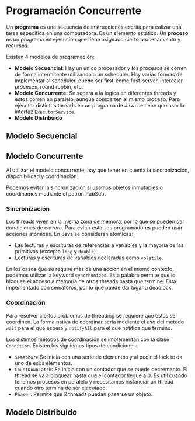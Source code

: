 # Programación Concurrente

Un **programa** es una secuencia de instrucciones escrita para ealizar una tarea especifica en una computadora. Es un elemento estático. Un  **proceso** es un programa en ejecución que tiene asignado cierto procesamiento y recursos.

Existen 4 modelos de programación:

- **Modelo Secuencial**: Hay un unico procesador y los procesos se corren de forma intermitente utilizando a un scheduler. Hay varias formas de implementar al scheduler, puede ser first-come first-server, intercalar procesos, round robbin, etc.
- **Modelo Concurrente**: Se separa a la logica en diferentes threads y estos corren en paralelo, aunque comparten al mismo proceso. Para ejecutar distintos threads en un programa de Java se tiene que usar la interfaz `ExecutorService`.
- **Modelo Distribuido**

## Modelo Secuencial

## Modelo Concurrente

Al utilizar el modelo concurrente, hay que tener en cuenta la sincronización, disponibilidad y coordinación.

Podemos evitar la sincronización si usamos objetos inmutables o coordinamos mediante el patron PubSub.

### Sincronización 

Los threads viven en la misma zona de memora, por lo que se pueden dar condiciones de carrera. Para evitar esto, los programadores pueden usar acciones atómicas. En Java se consideran atómicas:

- Las lecturas y escrituras de referencias a variables y la mayoria de las primitivas (excepto `long` y `double`)
- Lecturas y escrituras de variables declaradas como `volatile`.

En los casos que se require más de una acción en el mismo contexto, podemos utilizar la keyword `syncrhonized`. Esta palabra permite que lo bloquee el acceso a memoria de otros threads hasta que termine. Esta impementado con semaforos, por lo que puede dar lugar a deadlock.

### Coordinación

Para resolver ciertos problemas de threading se requiere que estos se coordinen. La forma nativa de coordinar seria mediante el uso del método `wait` para el que espera y `notifyAll` para el que notifica que termino.

Los distintos métodos de coordinación se implementan con la clase `Condition`. Existen los siguientes tipos de condiciones:

- `Semaphore` Se inicia con una serie de elementos y al pedir el lock te da uno de esos elementos.
- `CountDownLatch`: Se inicia con un contador que se puede decremento. El thread se va a bloquear hasta que el contador llegue a 0. Es util cuando tenemos procesos en paralelo y necesitamos instanciar un thread cuando otro termina de ser ejecutado.
- `Phaser`: Permite que 2 threads puedan pasarse un objeto.

## Modelo Distribuido

